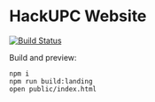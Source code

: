 HackUPC Website
===============

[![Build Status](https://travis-ci.org/hackupc/hackupc.svg?branch=travis)](https://travis-ci.org/hackupc/hackupc)

Build and preview:

	npm i
	npm run build:landing
	open public/index.html
